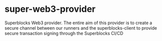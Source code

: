 # super-web3-provider
Superblocks Web3 provider. The entire aim of this provider is to create a secure channel between our runners and the superblocks-client to provide secure transaction signing through the Superblocks CI/CD
